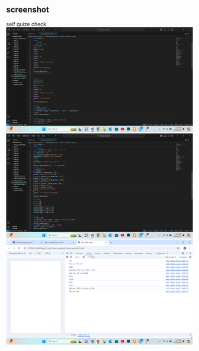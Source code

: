 ## screenshot

self quize check
![input/output](../Page_83_self_check_quize/Screenshot/copy1.png)
![input/output](../Page_83_self_check_quize/Screenshot/copy2.png)
![input/output](../Page_83_self_check_quize/Screenshot/copy3.png)